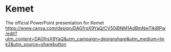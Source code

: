 # Kemet
The official PowerPoint presentation for Kemet
https://www.canva.com/design/DAGfrsX9YaQ/CV50jBNM1AdBmNwTlkjBPw/edit?utm_content=DAGfrsX9YaQ&utm_campaign=designshare&utm_medium=link2&utm_source=sharebutton
